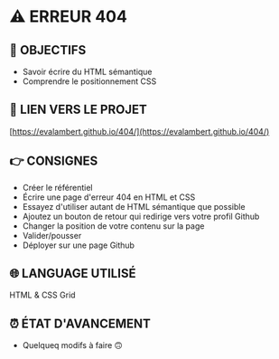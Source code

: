 # ⚠️ ERREUR 404

## 🎯 OBJECTIFS

- Savoir écrire du HTML sémantique
- Comprendre le positionnement CSS

## 🔗 LIEN VERS LE PROJET

[https://evalambert.github.io/404/](https://evalambert.github.io/404/)

## 👉 CONSIGNES

- Créer le référentiel
- Écrire une page d'erreur 404 en HTML et CSS
- Essayez d'utiliser autant de HTML sémantique que possible
- Ajoutez un bouton de retour qui redirige vers votre profil Github
- Changer la position de votre contenu sur la page
- Valider/pousser
- Déployer sur une page Github

## 🌐 LANGUAGE UTILISÉ

HTML & CSS Grid

## ⏰ ÉTAT D'AVANCEMENT

- Quelqueq modifs à faire 🙃

